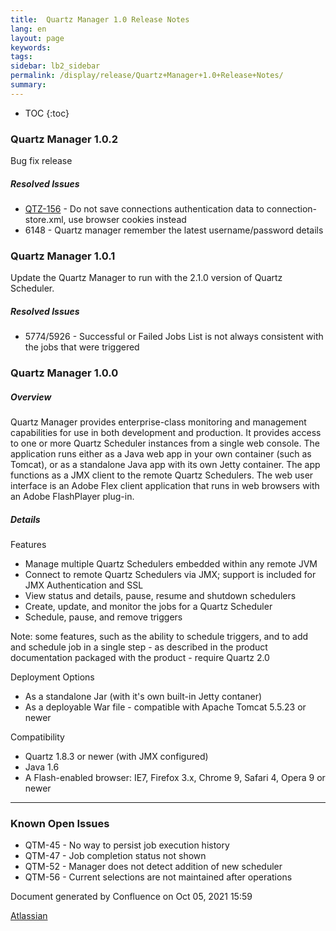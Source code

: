 ```yaml
---
title:  Quartz Manager 1.0 Release Notes  
lang: en
layout: page
keywords:
tags:
sidebar: lb2_sidebar
permalink: /display/release/Quartz+Manager+1.0+Release+Notes/
summary:
---
```




* TOC
{:toc}

### Quartz Manager 1.0.2

Bug fix release

##### Resolved Issues

*   [QTZ-156](https://jira.terracotta.org/jira/browse/QTZ-156) - Do not save connections authentication data to connection-store.xml, use browser cookies instead
*   6148 - Quartz manager remember the latest username/password details

### Quartz Manager 1.0.1

Update the Quartz Manager to run with the 2.1.0 version of Quartz Scheduler.

##### Resolved Issues

*   5774/5926 - Successful or Failed Jobs List is not always consistent with the jobs that were triggered

### Quartz Manager 1.0.0

##### Overview

Quartz Manager provides enterprise-class monitoring and management capabilities for use in both development and production. It provides access to one or more Quartz Scheduler instances from a single web console. The application runs either as a Java web app in your own container (such as Tomcat), or as a standalone Java app with its own Jetty container. The app functions as a JMX client to the remote Quartz Schedulers. The web user interface is an Adobe Flex client application that runs in web browsers with an Adobe FlashPlayer plug-in.

##### Details

Features

*   Manage multiple Quartz Schedulers embedded within any remote JVM
*   Connect to remote Quartz Schedulers via JMX; support is included for JMX Authentication and SSL
*   View status and details, pause, resume and shutdown schedulers
*   Create, update, and monitor the jobs for a Quartz Scheduler
*   Schedule, pause, and remove triggers

Note: some features, such as the ability to schedule triggers, and to add and schedule job in a single step - as described in the product documentation packaged with the product - require Quartz 2.0

Deployment Options

*   As a standalone Jar (with it's own built-in Jetty contaner)
*   As a deployable War file - compatible with Apache Tomcat 5.5.23 or newer

Compatibility

*   Quartz 1.8.3 or newer (with JMX configured)
*   Java 1.6
*   A Flash-enabled browser: IE7, Firefox 3.x, Chrome 9, Safari 4, Opera 9 or newer

* * *

### Known Open Issues

*   QTM-45 - No way to persist job execution history
*   QTM-47 - Job completion status not shown
*   QTM-52 - Manager does not detect addition of new scheduler
*   QTM-56 - Current selections are not maintained after operations

Document generated by Confluence on Oct 05, 2021 15:59

[Atlassian](http://www.atlassian.com/)
